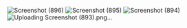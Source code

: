 ![Screenshot (896)](https://github.com/Nikhil-kumar-1/RegisterLoginProject/assets/96740599/f08e1673-a974-450e-bfda-adaee7f77564)
![Screenshot (895)](https://github.com/Nikhil-kumar-1/RegisterLoginProject/assets/96740599/76d48ed8-402e-4192-98d9-34cff896556f)
![Screenshot (894)](https://github.com/Nikhil-kumar-1/RegisterLoginProject/assets/96740599/f74f2278-0d4a-4353-beb4-8f28e328a6bc)
![Uploading Screenshot (893).png…]()
